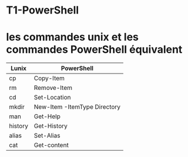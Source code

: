 # T1-PowerShell
# les commandes unix et les commandes PowerShell équivalent


| Lunix    | PowerShell                  |
| -------- | -------                     |
|  cp      | Copy-Item                   |
|  rm      | Remove-Item                 |
|  cd      | Set-Location                |
|  mkdir   | New-Item -ItemType Directory|
|  man     | Get-Help                    |
| history  | Get-History                 |
|  alias   | Set-Alias                   |
|  cat     | Get-content                 |

 
